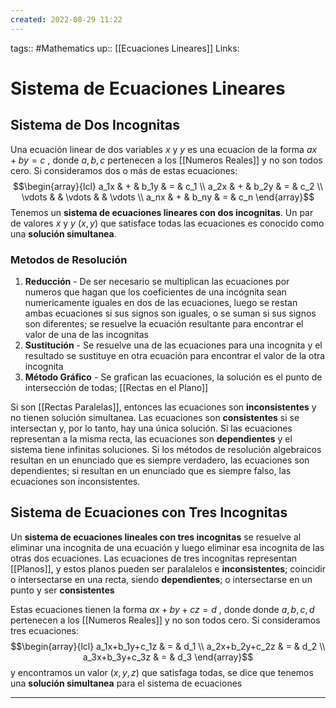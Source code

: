 ```yaml
---
created: 2022-08-29 11:22
---
```

tags:: #Mathematics 
up:: [[Ecuaciones Lineares]]
Links: 
# Sistema de Ecuaciones Lineares
## Sistema de Dos Incognitas
Una ecuación linear de dos variables $x$ y $y$ es una ecuacion de la forma $ax + by = c$ , donde $a, b, c$ pertenecen a los [[Numeros Reales]] y no son todos cero. Si consideramos dos o más de estas ecuaciones: $$\begin{array}{lcl} a_1x & + & b_1y & = & c_1 \\ a_2x & + & b_2y & = & c_2 \\ \vdots &  & \vdots & & \vdots \\ a_nx & + & b_ny & = & c_n \end{array}$$ Tenemos un **sistema de ecuaciones lineares con dos incognitas**. Un par de valores $x$ y $y$ $(x, y)$ que satisface todas las ecuaciones es conocido como una **solución simultanea**.

### Metodos de Resolución
1. **Reducción** - De ser necesario se multiplican las ecuaciones por numeros que hagan que los coeficientes de una incógnita sean numericamente iguales en dos de las ecuaciones, luego se restan ambas ecuaciones si sus signos son iguales, o se suman si sus signos son diferentes; se resuelve la ecuación resultante para encontrar el valor de una de las incognitas
2. **Sustitución** - Se resuelve una de las ecuaciones para una incognita y el resultado se sustituye en otra ecuación para encontrar el valor de la otra incognita
3. **Método Gráfico** - Se grafican las ecuaciones, la solución es el punto de intersección de todas; [[Rectas en el Plano]]

Si son [[Rectas Paralelas]], entonces las ecuaciones son **inconsistentes** y no tienen solución simultanea. Las ecuaciones son **consistentes** si se intersectan y, por lo tanto, hay una única solución. Si las ecuaciones representan a la misma recta, las ecuaciones son **dependientes** y el sistema tiene infinitas soluciones. Si los métodos de resolución algebraicos resultan en un enunciado que es siempre verdadero, las ecuaciones son dependientes; si resultan en un enunciado que es siempre falso, las ecuaciones son inconsistentes.

## Sistema de Ecuaciones con Tres Incognitas
Un **sistema de ecuaciones lineales con tres incognitas** se resuelve al eliminar una incognita de una ecuación y luego eliminar esa incognita de las otras dos ecuaciones. Las ecuaciones de tres incognitas representan [[Planos]], y estos planos pueden ser paralalelos e **inconsistentes**; coincidir o intersectarse en una recta, siendo **dependientes**; o intersectarse en un punto y ser **consistentes**

Estas ecuaciones tienen la forma $ax + by + cz = d$ , donde donde $a, b, c, d$ pertenecen a los [[Numeros Reales]] y no son todos cero. Si consideramos tres ecuaciones: $$\begin{array}{lcl} a_1x+b_1y+c_1z & = & d_1 \\ a_2x+b_2y+c_2z & = & d_2 \\ a_3x+b_3y+c_3z & = & d_3 \end{array}$$
y encontramos un valor $(x, y, z)$ que satisfaga todas, se dice que tenemos una **solución simultanea** para el sistema de ecuaciones
___
